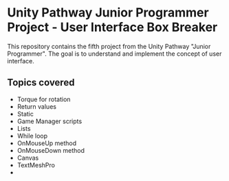 # Unity Pathway Junior Programmer Project - User Interface Box Breaker

This repository contains the fifth project from the Unity Pathway "Junior Programmer". The goal is to understand and implement the concept of user interface.

## Topics covered
* Torque for rotation
* Return values
* Static
* Game Manager scripts
* Lists
* While loop 
* OnMouseUp method
* OnMouseDown method
* Canvas
* TextMeshPro
* 